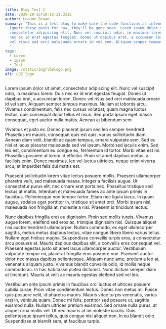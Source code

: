 ```yaml
---
title: Blog Test 1
date: 2020-10-15T18:18:21.321Z
author: Leanne Brown
summary: "This is a test blog to make sure the code functions as intended.
  Ignore these posts for now, they'll be gone soon. Lorem ipsum dolor sit amet,
  consectetur adipiscing elit. Nunc vel suscipit odio, in maximus lorem. Duis
  nec ex id erat egestas feugiat. Donec ut dapibus erat, a accumsan lorem. Donec
  vel risus sed orci malesuada ornare id vel sem. Aliquam semper tempus maximus.
  "
tags:
  - Lorem
  - Ipsum
  - Test
image: /static/img/lbelogo.png
alt: LBE logo
---
```

Lorem ipsum dolor sit amet, consectetur adipiscing elit. Nunc vel suscipit odio, in maximus lorem. Duis nec ex id erat egestas feugiat. Donec ut dapibus erat, a accumsan lorem. Donec vel risus sed orci malesuada ornare id vel sem. Aliquam semper tempus maximus. Nullam at lobortis arcu. Vivamus condimentum, felis nec cursus volutpat, quam magna luctus lectus, quis consequat dolor tellus et risus. Sed porta ipsum eget massa consequat, eget auctor nulla mattis. Aenean at bibendum sem.

Vivamus et justo ex. Donec placerat ipsum sed leo semper hendrerit. Phasellus mi mauris, consequat quis est quis, varius sollicitudin diam. Aenean diam velit, blandit ac quam tempus, ornare vulputate sem. Sed eu nisl et lacus placerat malesuada sed vel ipsum. Morbi sed iaculis enim. Sed leo est, condimentum eu congue eu, fermentum id tortor. Morbi vitae est mi. Phasellus posuere at lorem id efficitur. Proin sit amet dapibus metus, a facilisis enim. Donec maximus, leo vel luctus ultricies, neque enim viverra arcu, et imperdiet felis dui mattis est.

Praesent sollicitudin lorem vitae lectus posuere mollis. Praesent ullamcorper pharetra velit, sed malesuada massa. Integer a facilisis augue. Ut consectetur purus elit, nec ornare erat porta nec. Phasellus tristique sed lectus at mattis. Interdum et malesuada fames ac ante ipsum primis in faucibus. Pellentesque non tempor tortor. Etiam nec ligula lacus. In quam augue, sodales eget porttitor in, tristique sit amet orci. Morbi ipsum nisl, malesuada non fringilla at, molestie a nisi. Praesent id tincidunt lectus.

Nunc dapibus fringilla erat eu dignissim. Proin sed mollis turpis. Vivamus augue lorem, eleifend sed eros ac, tristique dignissim nisl. Quisque aliquet nisi auctor hendrerit ullamcorper. Nullam commodo, ex eget ullamcorper sagittis, metus metus dapibus lectus, vitae congue libero libero varius tellus. Nullam eget finibus magna. Suspendisse convallis turpis eros, a consectetur arcu posuere at. Mauris dapibus dapibus elit, a convallis eros consequat vel. Praesent egestas justo sit amet lacus ullamcorper auctor. Vestibulum vulputate tempor mi, placerat fringilla eros posuere non. Praesent auctor dolor nec massa dapibus pellentesque. Aliquam nunc ante, pretium a leo at, venenatis aliquam justo. Vivamus blandit convallis odio, id mollis neque commodo ac. In hac habitasse platea dictumst. Nunc dictum semper diam at tincidunt. Mauris at velit ac mauris egestas eleifend sed vel leo.

Vestibulum ante ipsum primis in faucibus orci luctus et ultrices posuere cubilia curae; Proin vitae condimentum lectus. Donec non metus mi. Fusce quis posuere velit, id pharetra mauris. Mauris vitae turpis venenatis, varius erat in, vehicula quam. Donec mi felis, porttitor sed posuere ut, sagittis euismod nulla. Nullam ultrices pretium euismod. Sed ornare nulla purus, at aliquet urna mollis vel. Ut nec mauris at mi molestie iaculis. Duis pellentesque ipsum tellus, quis congue nisi aliquet non. In eu blandit odio. Suspendisse at blandit sem, at faucibus turpis.